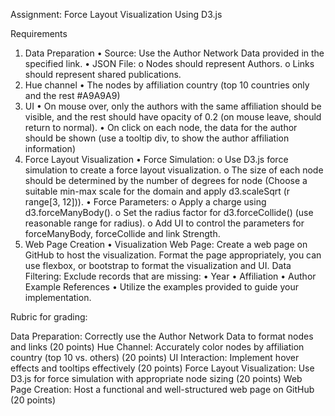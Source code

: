 Assignment: Force Layout Visualization Using D3.js

Requirements
1. Data Preparation
•	Source: Use the Author Network Data provided in the specified link.
•	JSON File:
o	Nodes should represent Authors.
o	Links should represent shared publications.
2. Hue channel
•	The nodes by affiliation country (top 10 countries only and the rest #A9A9A9)
3. UI
•	On mouse over, only the authors with the same affiliation should be visible, and the rest should have opacity of 0.2 (on mouse leave, should return to normal).
•	On click on each node, the data for the author should be shown (use a tooltip div, to show the author affiliation information)
4. Force Layout Visualization
•	Force Simulation:
o	Use D3.js force simulation to create a force layout visualization.
o	The size of each node should be determined by the number of degrees for node (Choose a suitable min-max scale for the domain and apply d3.scaleSqrt (r range[3, 12])).
•	Force Parameters:
o	Apply a charge using d3.forceManyBody().
o	Set the radius factor for d3.forceCollide() (use reasonable range for radius).
o	Add UI to control the parameters for forceManyBody, forceCollide and link Strength.
5. Web Page Creation
•	Visualization Web Page: Create a web page on GitHub to host the visualization.
Format the page appropriately, you can use flexbox, or bootstrap to format the visualization and UI.
Data Filtering: Exclude records that are missing:
•	Year
•	Affiliation
•	Author
Example References
•	Utilize the examples provided to guide your implementation.



Rubric for grading:

Data Preparation: Correctly use the Author Network Data to format nodes and links (20 points)
Hue Channel: Accurately color nodes by affiliation country (top 10 vs. others) (20 points)
UI Interaction: Implement hover effects and tooltips effectively (20 points)
Force Layout Visualization: Use D3.js for force simulation with appropriate node sizing (20 points)
Web Page Creation: Host a functional and well-structured web page on GitHub (20 points)

